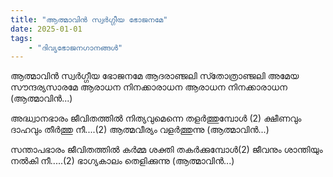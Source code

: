 ```yaml
---
title: "ആത്മാവിൻ സ്വർഗ്ഗീയ ഭോജനമേ"
date: 2025-01-01
tags:
    - "ദിവ്യഭോജനഗാനങ്ങൾ"
---
```


ആത്മാവിൻ സ്വർഗ്ഗീയ ഭോജനമേ
ആദരാഞ്ജലി സ്‍തോത്രാഞ്ജലി
അമേയ സൗന്ദര്യസാരമേ
ആരാധന നിനക്കാരാധന
ആരാധന നിനക്കാരാധന
                           (ആത്മാവിൻ...)

അദ്ധ്വാനഭാരം ജീവിതത്തിൽ
നിത്യവുമെന്നെ തളർത്തുമ്പോൾ (2)
ക്ഷീണവും ദാഹവും തീർത്തു നീ....(2)
ആത്മവീര്യം വളർത്തുന്നു
                           (ആത്മാവിൻ...)

സന്താപഭാരം ജീവിതത്തിൽ
കർമ്മ ശക്തി തകർക്കുമ്പോൾ(2)
ജീവനും ശാന്തിയും നൽകി നീ.....(2)
ഭാഗ്യകാലം തെളിക്കുന്നു
                           (ആത്മാവിൻ...)
